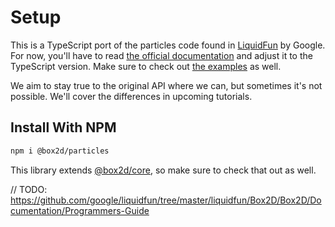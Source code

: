 # Setup

This is a TypeScript port of the particles code found in [LiquidFun](https://github.com/google/liquidfun) by Google. For now, you'll have to read [the official documentation](http://google.github.io/liquidfun/) and adjust it to the TypeScript version. Make sure to check out [the examples](https://github.com/Lusito/box2d.ts/tree/master/apps/testbed/src/tests/particles) as well.

We aim to stay true to the original API where we can, but sometimes it's not possible. We'll cover the differences in upcoming tutorials.

## Install With NPM

```bash
npm i @box2d/particles
```

This library extends [@box2d/core](../../core/README.md), so make sure to check that out as well.

// TODO: https://github.com/google/liquidfun/tree/master/liquidfun/Box2D/Box2D/Documentation/Programmers-Guide
